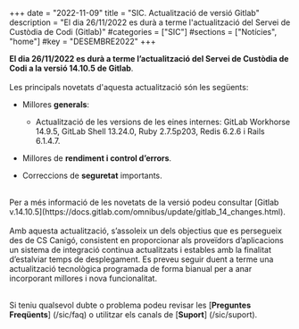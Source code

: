 +++
date        = "2022-11-09"
title       = "SIC. Actualització de versió Gitlab"
description = "El dia 26/11/2022 es durà a terme l'actualització del Servei de Custòdia de Codi (Gitlab)"
#categories  = ["SIC"]
#sections    = ["Notícies", "home"]
#key         = "DESEMBRE2022"
+++

**El dia 26/11/2022 es durà a terme l’actualització del Servei de Custòdia de Codi a la versió 14.10.5 de Gitlab**.
<br>
<br>
Les principals novetats d'aquesta actualització són les següents:
<br>

* Millores **generals**:
    * Actualització de les versions de les eines internes: GitLab Workhorse 14.9.5, GitLab Shell 13.24.0, Ruby 2.7.5p203, Redis 6.2.6 i Rails 6.1.4.7.

* Millores de **rendiment i control d’errors**.
* Correccions de **seguretat** importants.

<br>
Per a més informació de les novetats de la versió podeu consultar [Gitlab v.14.10.5](https://docs.gitlab.com/omnibus/update/gitlab_14_changes.html).
<br>
<br>
Amb aquesta actualització, s’assoleix un dels objectius que es persegueix des de CS Canigó, consistent en proporcionar als
proveïdors d’aplicacions un sistema de integració continua actualitzats i estables amb la finalitat d’estalviar temps de desplegament.
Es preveu seguir duent a terme una actualització tecnològica programada de forma bianual per a anar incorporant
millores i nova funcionalitat.
<br>
<br>

Si teniu qualsevol dubte o problema podeu revisar les [**Preguntes Freqüents**] (/sic/faq) o utilitzar els canals de [**Suport**] (/sic/suport).